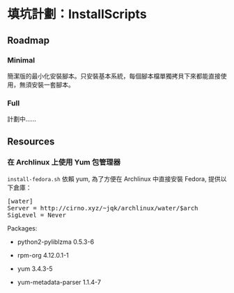 # 填坑計劃：InstallScripts

## Roadmap

### Minimal
簡潔版的最小化安裝腳本。只安裝基本系統，每個腳本檔單獨拷貝下來都能直接使用，無須安裝一套腳本。

### Full
計劃中……

## Resources

### 在 Archlinux 上使用 Yum 包管理器
`install-fedora.sh` 依賴 yum, 為了方便在 Archlinux 中直接安裝 Fedora, 提供以下倉庫：
<pre>
[water]
Server = http://cirno.xyz/~jqk/archlinux/water/$arch
SigLevel = Never
</pre>
Packages:

- python2-pyliblzma 0.5.3-6
 
- rpm-org 4.12.0.1-1

- yum 3.4.3-5

- yum-metadata-parser 1.1.4-7